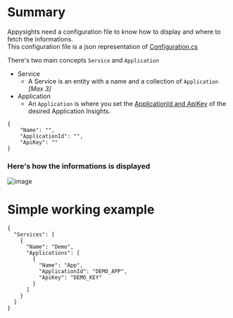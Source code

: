 # Summary
Appysights need a configuration file to know how to display and where to fetch the informations. <br/>
This configuration file is a json representation of [Configuration.cs](https://github.com/C1rdec/Appysights/blob/9aecadbce39a4ed8e1d490e532cc254e09b5aaed/src/Appysights/Models/Configuration.cs#L1-L24)<br/>

There's two main concepts `Service` and `Application`
- Service
   - A Service is an entity with a name and a collection of `Application` *[Max 3]*
- Application
   - An `Application` is where you set the [ApplicationId and ApiKey](https://dev.applicationinsights.io/documentation/Authorization/API-key-and-App-ID) of the desired Application Insights.
```
{
    "Name": "",
    "ApplicationId": "",
    "ApiKey": ""
}
```
### Here's how the informations is displayed

![image](https://user-images.githubusercontent.com/5436436/148718320-3145e41e-dd81-4a36-977d-3c48ada407a7.png)


# Simple working example
```
{
  "Services": [
    {
      "Name": "Demo",
      "Applications": [
        {
          "Name": "App",
          "ApplicationId": "DEMO_APP",
          "ApiKey": "DEMO_KEY"
        }
      ]
    }
  ]
}
```
